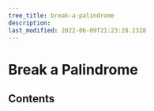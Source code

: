 ```yaml
---
tree_title: break-a-palindrome
description: 
last_modified: 2022-06-09T21:23:28.2328
---
```


# Break a Palindrome

## Contents
